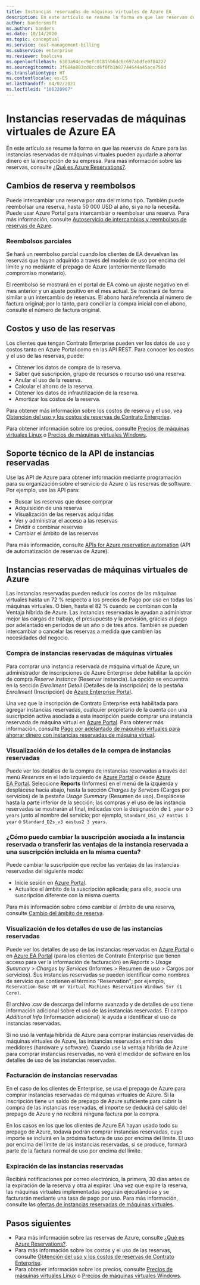 ```yaml
---
title: Instancias reservadas de máquinas virtuales de Azure EA
description: En este artículo se resume la forma en que las reservas de Azure para las instancias reservadas de máquinas virtuales pueden ayudarle a ahorrar dinero en la inscripción de su empresa.
author: bandersmsft
ms.author: banders
ms.date: 10/14/2020
ms.topic: conceptual
ms.service: cost-management-billing
ms.subservice: enterprise
ms.reviewer: boalcsva
ms.openlocfilehash: 6303a94cec9efc01815b6dc6c697abdfe0f84227
ms.sourcegitcommit: 3f684a803cd0ccd6f0fb1b87744644a45ace750d
ms.translationtype: HT
ms.contentlocale: es-ES
ms.lasthandoff: 04/02/2021
ms.locfileid: "106220907"
---
```

# <a name="azure-ea-vm-reserved-instances"></a>Instancias reservadas de máquinas virtuales de Azure EA

En este artículo se resume la forma en que las reservas de Azure para las instancias reservadas de máquinas virtuales pueden ayudarle a ahorrar dinero en la inscripción de su empresa. Para más información sobre las reservas, consulte [¿Qué es Azure Reservations?](../reservations/save-compute-costs-reservations.md).

## <a name="reservation-exchanges-and-refunds"></a>Cambios de reserva y reembolsos

Puede intercambiar una reserva por otra del mismo tipo. También puede reembolsar una reserva, hasta 50 000 USD al año, si ya no la necesita. Puede usar Azure Portal para intercambiar o reembolsar una reserva. Para más información, consulte [Autoservicio de intercambios y reembolsos de reservas de Azure](../reservations/exchange-and-refund-azure-reservations.md).

### <a name="partial-refunds"></a>Reembolsos parciales

Se hará un reembolso parcial cuando los clientes de EA devuelvan las reservas que hayan adquirido a través del modelo de uso por encima del límite y no mediante el prepago de Azure (anteriormente llamado compromiso monetario).

El reembolso se mostrará en el portal de EA como un ajuste negativo en el mes anterior y un ajuste positivo en el mes actual. Se mostrará de forma similar a un intercambio de reservas. El abono hará referencia al número de factura original; por lo tanto, para conciliar la compra inicial con el abono, consulte el número de factura original.

## <a name="reservation-costs-and-usage"></a>Costos y uso de las reservas

Los clientes que tengan Contrato Enterprise pueden ver los datos de uso y costos tanto en Azure Portal como en las API REST. Para conocer los costos y el uso de las reservas, puede:

- Obtener los datos de compra de la reserva.
- Saber qué suscripción, grupo de recursos o recurso usó una reserva.
- Anular el uso de la reserva.
- Calcular el ahorro de la reserva.
- Obtener los datos de infrautilización de la reserva.
- Amortizar los costos de la reserva.

Para obtener más información sobre los costos de reserva y el uso, vea [Obtención del uso y los costos de reservas de Contrato Enterprise](../reservations/understand-reserved-instance-usage-ea.md).

Para obtener información sobre los precios, consulte [Precios de máquinas virtuales Linux](https://azure.microsoft.com/pricing/details/virtual-machines/linux/) o [Precios de máquinas virtuales Windows](https://azure.microsoft.com/pricing/details/virtual-machines/windows/).

## <a name="reserved-instances-api-support"></a>Soporte técnico de la API de instancias reservadas

Use las API de Azure para obtener información mediante programación para su organización sobre el servicio de Azure o las reservas de software. Por ejemplo, use las API para:

- Buscar las reservas que desee comprar
- Adquisición de una reserva
- Visualización de las reservas adquiridas
- Ver y administrar el acceso a las reservas
- Dividir o combinar reservas
- Cambiar el ámbito de las reservas

Para más información, consulte [APIs for Azure reservation automation](../reservations/reservation-apis.md) (API de automatización de reservas de Azure).

## <a name="azure-reserved-virtual-machine-instances"></a>Instancias reservadas de máquinas virtuales de Azure

Las instancias reservadas pueden reducir los costos de las máquinas virtuales hasta un 72 % respecto a los precios de Pago por uso en todas las máquinas virtuales. O bien, hasta el 82 % cuando se combinan con la Ventaja híbrida de Azure. Las instancias reservadas le ayudan a administrar mejor las cargas de trabajo, el presupuesto y la previsión, gracias al pago por adelantado en períodos de un año o de tres años. También se pueden intercambiar o cancelar las reservas a medida que cambien las necesidades del negocio.

### <a name="how-to-buy-reserved-virtual-machine-instances"></a>Compra de instancias reservadas de máquinas virtuales

Para comprar una instancia reservada de máquina virtual de Azure, un administrador de inscripciones de Azure Enterprise debe habilitar la opción de compra _Reserve Instance_ (Reservar instancia). La opción se encuentra en la sección _Enrollment Detail_ (Detalles de la inscripción) de la pestaña _Enrollment_ (Inscripción) de [Azure Enterprise Portal](https://ea.azure.com/).

Una vez que la inscripción de Contrato Enterprise está habilitada para agregar instancias reservadas, cualquier propietario de la cuenta con una suscripción activa asociada a esta inscripción puede comprar una instancia reservada de máquina virtual en [Azure Portal](https://aka.ms/reservations). Para obtener más información, consulte [Pago por adelantado de máquinas virtuales para ahorrar dinero con instancias reservadas de máquina virtual](../../virtual-machines/prepay-reserved-vm-instances.md).

### <a name="how-to-view-reserved-instance-purchase-details"></a>Visualización de los detalles de la compra de instancias reservadas

Puede ver los detalles de la compra de instancias reservadas a través del menú _Reservas_ en el lado izquierdo de [Azure Portal](https://aka.ms/reservations) o desde [Azure EA Portal](https://ea.azure.com/). Seleccione **Reports** (Informes) en el menú de la izquierda y desplácese hacia abajo, hasta la sección _Charges by Services_ (Cargos por servicios) de la pestaña _Usage Summary_ (Resumen de uso). Desplácese hasta la parte inferior de la sección; las compras y el uso de las instancia reservadas se mostrarán al final, indicadas con la designación de `1 year` o `3 years` junto al nombre del servicio; por ejemplo, `Standard_DS1_v2 eastus 1 year` o `Standard_D2s_v3 eastus2 3 years`.

### <a name="how-can-i-change-the-subscription-associated-with-reserved-instance-or-transfer-my-reserved-instance-benefits-to-a-subscription-under-the-same-account"></a>¿Cómo puedo cambiar la suscripción asociada a la instancia reservada o transferir las ventajas de la instancia reservada a una suscripción incluida en la misma cuenta?

Puede cambiar la suscripción que recibe las ventajas de las instancias reservadas del siguiente modo:

- Inicie sesión en [Azure Portal](https://aka.ms/reservations).
- Actualice el ámbito de la suscripción aplicada; para ello, asocie una suscripción diferente con la misma cuenta.

Para más información sobre cómo cambiar el ámbito de una reserva, consulte [Cambio del ámbito de reserva](../reservations/manage-reserved-vm-instance.md#change-the-reservation-scope).

### <a name="how-to-view-reserved-instance-usage-details"></a>Visualización de los detalles de uso de las instancias reservadas

Puede ver los detalles de uso de las instancias reservadas en [Azure Portal](https://aka.ms/reservations) o en [Azure EA Portal](https://ea.azure.com/) (para los clientes de Contrato Enterprise que tienen acceso para ver la información de facturación) en _Reports_ > _Usage Summary_ > _Charges by Services_ (Informes > Resumen de uso > Cargos por servicios). Sus instancias reservadas se pueden identificar como nombres de servicio que contienen el término "Reservation"; por ejemplo, `Reservation-Base VM or Virtual Machines Reservation-Windows Svr (1 Core)`.

El archivo .csv de descarga del informe avanzado y de detalles de uso tiene información adicional sobre el uso de las instancias reservadas. El campo _Additional Info_ (Información adicional) le ayuda a identificar el uso de instancias reservadas.

Si no usó la ventaja híbrida de Azure para comprar instancias reservadas de máquinas virtuales de Azure, las instancias reservadas emitirán dos medidores (hardware y software). Cuando use la ventaja híbrida de Azure para comprar instancias reservadas, no verá el medidor de software en los detalles de uso de las instancias reservadas.

### <a name="reserved-instance-billing"></a>Facturación de instancias reservadas

En el caso de los clientes de Enterprise, se usa el prepago de Azure para comprar instancias reservadas de máquinas virtuales de Azure. Si la inscripción tiene un saldo de prepago de Azure suficiente para cubrir la compra de las instancias reservadas, el importe se deducirá del saldo del prepago de Azure y no recibirá ninguna factura por la compra.

En los casos en los que los clientes de Azure EA hayan usado todo su prepago de Azure, todavía podrán comprar instancias reservadas, cuyo importe se incluirá en la próxima factura de uso por encima del límite. El uso por encima del límite de las instancias reservadas, si se produce, formará parte de la factura normal de uso por encima del límite.

### <a name="reserved-instance-expiration"></a>Expiración de las instancias reservadas

Recibirá notificaciones por correo electrónico, la primera, 30 días antes de la expiración de la reserva y otra al expirar. Una vez que expire la reserva, las máquinas virtuales implementadas seguirán ejecutándose y se facturarán mediante una tasa de pago por uso. Para más información, consulte las [ofertas de instancias reservadas de máquinas virtuales](https://azure.microsoft.com/pricing/reserved-vm-instances/).

## <a name="next-steps"></a>Pasos siguientes

- Para más información sobre las reservas de Azure, consulte [¿Qué es Azure Reservations?](../reservations/save-compute-costs-reservations.md).
- Para más información sobre los costos y el uso de las reservas, consulte [Obtención del uso y los costos de reservas de Contrato Enterprise](../reservations/understand-reserved-instance-usage-ea.md).
- Para obtener información sobre los precios, consulte [Precios de máquinas virtuales Linux](https://azure.microsoft.com/pricing/details/virtual-machines/linux/) o [Precios de máquinas virtuales Windows](https://azure.microsoft.com/pricing/details/virtual-machines/windows/).
